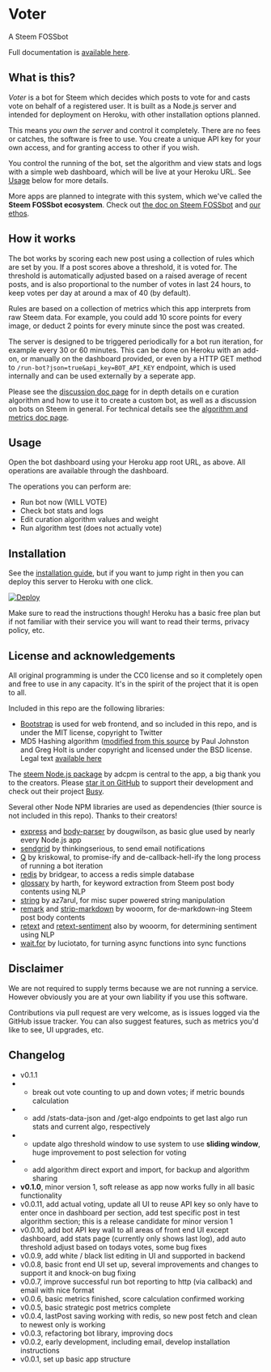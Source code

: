 # Voter

A Steem FOSSbot

Full documentation is [available here](/docs/index.md).

## What is this?

_Voter_ is a bot for Steem which decides which posts to vote for and casts vote on behalf of a registered user. It is built as a Node.js server and intended for deployment on Heroku, with other installation options planned.

This means _you own the server_ and control it completely. There are no fees or catches, the software is free to use. You create a unique API key for your own access, and for granting access to other if you wish.

You control the running of the bot, set the algorithm and view stats and logs with a simple web dashboard, which will be live at your Heroku URL. See [Usage](https://github.com/evm2p/steem-fossbot-voter#usage) below for more details.

More apps are planned to integrate with this system, which we've called the **Steem FOSSbot ecosystem**. Check out [the doc on Steem FOSSbot](/docs/ecosystem.md) and [our ethos](/docs/ethos.md).

## How it works

The bot works by scoring each new post using a collection of rules which are set by you. If a post scores above a threshold, it is voted for. The threshold is automatically adjusted based on a raised average of recent posts, and is also proportional to the number of votes in last 24 hours, to keep votes per day at around a max of 40 (by default).

Rules are based on a collection of metrics which this app interprets from raw Steem data. For example, you could add 10 score points for every image, or deduct 2 points for every minute since the post was created.

The server is designed to be triggered periodically for a bot run iteration, for example every 30 or 60 minutes. This can be done on Heroku with an add-on, or manually on the dashboard provided, or even by a HTTP GET method to ```/run-bot?json=true&api_key=BOT_API_KEY``` endpoint, which is used internally and can be used externally by a seperate app.

Please see the [discussion doc page](/docs/discussion.md) for in depth details on e curation algorithm and how to use it to create a custom bot, as well as a discussion on bots on Steem in general. For technical details see the [algorithm and metrics doc page](/docs/algorithm.md).

## Usage

Open the bot dashboard using your Heroku app root URL, as above. All operations are available through the dashboard.

The operations you can perform are:

- Run bot now (WILL VOTE)
- Check bot stats and logs
- Edit curation algorithm values and weight
- Run algorithm test (does not actually vote)

## Installation

See the [installation guide](/docs/installation.md), but if you want to jump right in then you can deploy this server to Heroku with one click.

[![Deploy](https://www.herokucdn.com/deploy/button.png)](https://heroku.com/deploy?template=https://github.com/evm2p/steem-fossbot-voter)

Make sure to read the instructions though! Heroku has a basic free plan but if not familiar with their service you will want to read their terms, privacy policy, etc.

## License and acknowledgements

All original programming is under the CC0 license and so it completely open and free to use in any capacity. It's in the spirit of the project that it is open to all.

Included in this repo are the following libraries:

- [Bootstrap](https://getbootstrap.com/) is used for web frontend, and so included in this repo, and is under the MIT license, copyright to Twitter
- MD5 Hashing algorithm ([modified from this source](http://www.queness.com/code-snippet/6523/generate-md5-hash-with-javascript) by Paul Johnston and Greg Holt is under copyright and licensed under the BSD license. Legal text [available here](http://pajhome.org.uk/site/legal.html)

The [steem Node.js package](https://www.npmjs.com/package/steem) by adcpm is central to the app, a big thank you to the creators. Please [star it on GitHub](https://github.com/adcpm/steem) to support their development and check out their project [Busy](https://github.com/adcpm/busy).

Several other Node NPM libraries are used as dependencies (thier source is not included in this repo). Thanks to their creators!

- [express](https://www.npmjs.com/package/express) and [body-parser](https://www.npmjs.com/package/body-parser) by dougwilson, as basic glue used by nearly every Node.js app
- [sendgrid](https://www.npmjs.com/package/sendgrid) by thinkingserious, to send email notifications
- [Q](https://www.npmjs.com/package/q) by kriskowal, to promise-ify and de-callback-hell-ify the long process of running a bot iteration
- [redis](https://www.npmjs.com/package/redis) by bridgear, to access a redis simple database
- [glossary](https://www.npmjs.com/package/glossary) by harth, for keyword extraction from Steem post body contents using NLP
- [string](https://www.npmjs.com/package/string) by az7arul, for misc super powered string manipulation
- [remark](https://www.npmjs.com/package/remark) and [strip-markdown](https://www.npmjs.com/package/strip-markdown) by wooorm, for de-markdown-ing Steem post body contents
- [retext](https://www.npmjs.com/package/retext) and [retext-sentiment](https://www.npmjs.com/package/retext-sentiment) also by wooorm, for determining sentiment using NLP
- [wait.for](https://www.npmjs.com/package/wait.for) by luciotato, for turning async functions into sync functions

## Disclaimer

We are not required to supply terms because we are not running a service. However obviously you are at your own liability if you use this software.

Contributions via pull request are very welcome, as is issues logged via the GitHub issue tracker. You can also suggest features, such as metrics you'd like to see, UI upgrades, etc.

## Changelog

 - v0.1.1
 -	- break out vote counting to up and down votes; if metric bounds calculation
 -	- add /stats-data-json and /get-algo endpoints to get last algo run stats and current algo, respectively
 -	- update algo threshold window to use system to use **sliding window**, huge improvement to post selection for voting
 -	- add algorithm direct export and import, for backup and algorithm sharing
 - **v0.1.0**, minor version 1, soft release as app now works fully in all basic functionality
 - v0.0.11, add actual voting, update all UI to reuse API key so only have to enter once in dashboard per section, add test specific post in test algorithm section; this is a release candidate for minor version 1
 - v0.0.10, add bot API key wall to all areas of front end UI except dashboard, add stats page (currently only shows last log), add auto threshold adjust based on todays votes, some bug fixes
 - v0.0.9, add white / black list editing in UI and supported in backend
 - v0.0.8, basic front end UI set up, several improvements and changes to support it and knock-on bug fixing
 - v0.0.7, improve successful run bot reporting to http (via callback) and email with nice format
 - v0.0.6, basic metrics finished, score calculation confirmed working
 - v0.0.5, basic strategic post metrics complete
 - v0.0.4, lastPost saving working with redis, so new post fetch and clean to newest only is working
 - v0.0.3, refactoring bot library, improving docs
 - v0.0.2, early development, including email, develop installation instructions
 - v0.0.1, set up basic app structure